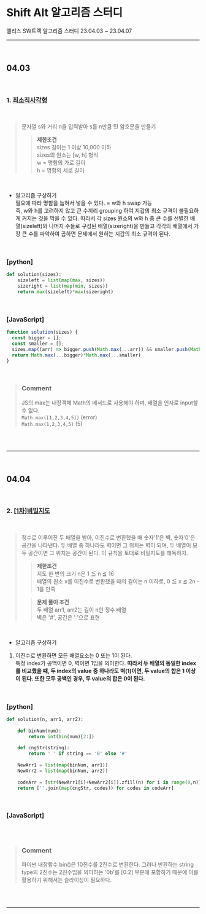 # Shift Alt 알고리즘 스터디
엘리스 SW트랙 알고리즘 스터디 23.04.03 ~ 23.04.07

---
<br>

## 04.03

<br>  

### 1. [**최소직사각형**](https://school.programmers.co.kr/learn/courses/30/lessons/86491)  
  
<br>  

> 문자열 s와 거리 n을 입력받아 s를 n만큼 민 암호문을 만들기
>>  **제한조건**  
sizes 길이는 1 이상 10,000 이하  
sizes의 원소는 [w, h] 형식  
w = 명함의 가로 길이  
h = 명함의 세로 길이
  
<br>  

- 알고리즘 구상하기  
필요에 따라 명함을 눕혀서 넣을 수 있다. = w와 h swap 가능  
즉, w와 h를 고려하지 않고 큰 수끼리 grouping 하여 지갑의 최소 규격이 불필요하게 커지는 것을 막을 수 있다. 따라서 각 sizes 원소의 w와 h 중 큰 수를 선별한 배열(sizeleft)와 나머지 수들로 구성된 배열(sizeright)을 만들고 각각의 배열에서 가장 큰 수를 파악하여 곱하면 문제에서 원하는 지갑의 최소 규격이 된다.

<br>

### [python]  

```Python
def solution(sizes):
    sizeleft = list(map(max, sizes))
    sizeright = list(map(min, sizes))
    return max(sizeleft)*max(sizeright)
```

<br>

### [JavaScript]  

```JavaScript
function solution(sizes) {
  const bigger = [];
  const smaller = [];
  sizes.map((arr) => bigger.push(Math.max(...arr)) && smaller.push(Math.min(...arr)));     
  return Math.max(...bigger)*Math.max(...smaller)
}
```  
<br> 

>### **Comment**  
>JS의 max는 내장객체 Math의 메서드로 사용해야 하며, 배열을 인자로 input할 수 없다.  
`Math.max([1,2,3,4,5])` (error)  
`Math.max(1,2,3,4,5)` (5)

<br>
<br>

---
<br>

## 04.04

<br>  

### 2. [**[1차]비밀지도**](https://school.programmers.co.kr/learn/courses/30/lessons/17681)  
  
<br>  

> 정수로 이루어진 두 배열을 받아, 이진수로 변환했을 때 숫자'1'은 벽, 숫자'0'은 공간을 나타낸다. 두 배열 중 하나라도 벽이면 그 위치는 벽이 되며, 두 배열이 모두 공간이면 그 위치는 공간이 된다. 이 규칙을 토대로 비밀지도를 해독하자.
>>  **제한조건**  
지도 한 변의 크기 n은 1 ≦ n ≦ 16  
 배열의 원소 x를 이진수로 변환했을 때의 길이는 n 이하로, 0 ≦ x ≦ 2n - 1을 만족
>  
>> **문제 풀이 조건**  
두 배열 arr1, arr2는 길이 n인 정수 배열  
벽은 '#', 공간은 ' '으로 표현


  
<br>  

- 알고리즘 구상하기  
1. 이진수로 변환하면 모든 배열요소는 0 또는 1이 된다.  
  특정 index가 공백이면 0, 벽이면 1임을 의미한다. 
  **따라서 두 배열의 동일한 index를 비교했을 때, 두 index의 value 중 하나라도 벽(1)이면, 두 value의 합은 1 이상이 된다. 또한 모두 공백인 경우, 두 value의 합은 0이 된다.**  


<br>

### [python]  

```Python
def solution(n, arr1, arr2):
    
    def binNum(num):
        return int(bin(num)[2:])
    
    def cngStr(string):
        return ' ' if string == '0' else '#'
    
    NewArr1 = list(map(binNum, arr1))
    NewArr2 = list(map(binNum, arr2))
    
    codeArr = [str(NewArr1[i]+NewArr2[i]).zfill(n) for i in range(0,n)]
    return [''.join(map(cngStr, codes)) for codes in codeArr]   
```

<br>

### [JavaScript]  

```JavaScript
```  
<br> 

>### **Comment**  
>파이썬 내장함수 bin()은 10진수를 2진수로 변환한다. 그러나 반환하는 string type의 2진수는 2진수임을 의미하는 '0b'를 [0:2] 부분에 포함하기 때문에 이를 활용하기 위해서는 슬라이싱이 필요하다.  

<br>
<br>

---
<br>
<br>

